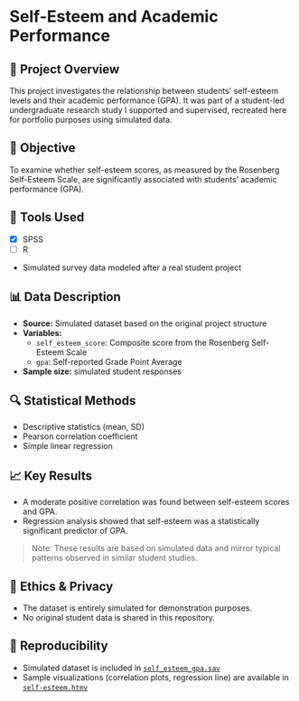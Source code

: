 # Self-Esteem and Academic Performance

## 📌 Project Overview
This project investigates the relationship between students' self-esteem levels and their academic performance (GPA). It was part of a student-led undergraduate research study I supported and supervised, recreated here for portfolio purposes using simulated data.

## 🎯 Objective
To examine whether self-esteem scores, as measured by the Rosenberg Self-Esteem Scale, are significantly associated with students’ academic performance (GPA).

## 🧰 Tools Used
- [x] SPSS  
- [ ] R  
- Simulated survey data modeled after a real student project

## 📊 Data Description
- **Source:** Simulated dataset based on the original project structure
- **Variables:**
  - `self_esteem_score`: Composite score from the Rosenberg Self-Esteem Scale
  - `gpa`: Self-reported Grade Point Average
- **Sample size:**  simulated student responses

## 🔍 Statistical Methods
- Descriptive statistics (mean, SD)
- Pearson correlation coefficient
- Simple linear regression

## 📈 Key Results
- A moderate positive correlation was found between self-esteem scores and GPA.
- Regression analysis showed that self-esteem was a statistically significant predictor of GPA.

> Note: These results are based on simulated data and mirror typical patterns observed in similar student studies.

## 🔐 Ethics & Privacy
- The dataset is entirely simulated for demonstration purposes.
- No original student data is shared in this repository.

## 🔄 Reproducibility
- Simulated dataset is included in [`self_esteem_gpa.sav`](https://github.com/RoniF-pixel/Student-Projects-Portfolio/blob/main/self-esteem-academic-performance/self-esteem.sav)
- Sample visualizations (correlation plots, regression line) are available in [`self-esteem.htmv`](https://github.com/RoniF-pixel/Student-Projects-Portfolio/blob/main/self-esteem-academic-performance/self-esteem.htm)

